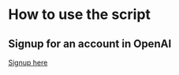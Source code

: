# How to use the script

## Signup for an account in OpenAI
[Signup here](https://auth0.openai.com/u/signup/identifier?state=hKFo2SB3V1E1ZjlWcWk0eVdsUXdqcFphLW93bm5XdVNyRW5Ta6Fur3VuaXZlcnNhbC1sb2dpbqN0aWTZIHJ2ZDk0SUJtU25SX3Izb3BrUzhFeG4wV1I2UXFsRHE3o2NpZNkgRFJpdnNubTJNdTQyVDNLT3BxZHR3QjNOWXZpSFl6d0Q)
